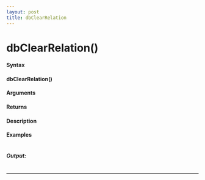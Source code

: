 ```yaml
---
layout: post
title: dbClearRelation
---
```


# dbClearRelation()


#### Syntax

#### dbClearRelation()

#### Arguments

#### Returns

#### Description

#### Examples

```

```

##### Output:

```

```

---